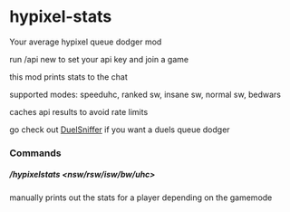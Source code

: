# hypixel-stats

Your average hypixel queue dodger mod

run /api new to set your api key and join a game

this mod prints stats to the chat

supported modes: speeduhc, ranked sw, insane sw, normal sw, bedwars

caches api results to avoid rate limits

go check out [DuelSniffer](https://github.com/exejar/DuelSniffer) if you want a duels queue dodger

### Commands

##### /hypixelstats <nsw/rsw/isw/bw/uhc> <username>
manually prints out the stats for a player depending on the gamemode
